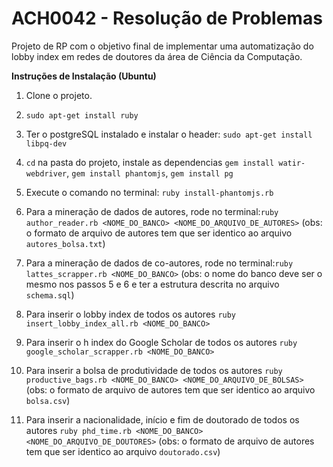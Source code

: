 ACH0042 - Resolução de Problemas
=======

Projeto de RP com o objetivo final de implementar uma automatização do lobby index em redes de doutores da área de Ciência da Computação.

**Instruções de Instalação (Ubuntu)**

1. Clone o projeto.

2. `sudo apt-get install ruby`

3. Ter o postgreSQL instalado e instalar o header: `sudo apt-get install libpq-dev`

3. `cd` na pasta do projeto, instale as dependencias `gem install watir-webdriver`, `gem install phantomjs`, `gem install pg`

4. Execute o comando no terminal: `ruby install-phantomjs.rb`

5. Para a mineração de dados de autores, rode no terminal:`ruby author_reader.rb <NOME_DO_BANCO> <NOME_DO_ARQUIVO_DE_AUTORES>` (obs: o formato de arquivo de autores tem que ser identico ao arquivo `autores_bolsa.txt`)

6. Para a mineração de dados de co-autores, rode no terminal:`ruby lattes_scrapper.rb <NOME_DO_BANCO>` (obs: o nome do banco deve ser o mesmo nos passos 5 e 6 e ter a estrutura descrita no arquivo `schema.sql`)

7. Para inserir o lobby index de todos os autores `ruby insert_lobby_index_all.rb <NOME_DO_BANCO>`

8. Para inserir o h index do Google Scholar de todos os autores `ruby google_scholar_scrapper.rb <NOME_DO_BANCO>`

9. Para inserir a bolsa de produtividade de todos os autores `ruby productive_bags.rb <NOME_DO_BANCO> <NOME_DO_ARQUIVO_DE_BOLSAS>`
(obs: o formato de arquivo de autores tem que ser identico ao arquivo `bolsa.csv`)

8. Para inserir a nacionalidade, início e fim de doutorado de todos os autores `ruby phd_time.rb <NOME_DO_BANCO> <NOME_DO_ARQUIVO_DE_DOUTORES>`
(obs: o formato de arquivo de autores tem que ser identico ao arquivo `doutorado.csv`)
